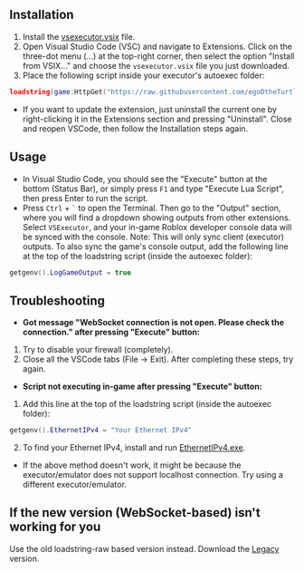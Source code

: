 ## Installation

1. Install the [vsexecutor.vsix](https://github.com/egoDtheTurtle/vsexecutor/releases) file.
2. Open Visual Studio Code (VSC) and navigate to Extensions. Click on the three-dot menu (...) at the top-right corner, then select the option "Install from VSIX..." and choose the `vsexecutor.vsix` file you just downloaded.
3. Place the following script inside your executor's autoexec folder:
```lua
loadstring(game:HttpGet("https://raw.githubusercontent.com/egoDtheTurtle/vsexecutor/main/src/lua_handler.lua"))()
```
- If you want to update the extension, just uninstall the current one by right-clicking it in the Extensions section and pressing "Uninstall". Close and reopen VSCode, then follow the Installation steps again.


## Usage

- In Visual Studio Code, you should see the "Execute" button at the bottom (Status Bar), or simply press `F1` and type "Execute Lua Script", then press Enter to run the script.
- Press `Ctrl` + `` ` `` to open the Terminal. Then go to the "Output" section, where you will find a dropdown showing outputs from other extensions. Select `VSExecutor`, and your in-game Roblox developer console data will be synced with the console. Note: This will only sync client (executor) outputs. To also sync the game's console output, add the following line at the top of the loadstring script (inside the autoexec folder):
```lua
getgenv().LogGameOutput = true
```

## Troubleshooting

- **Got message "WebSocket connection is not open. Please check the connection." after pressing "Execute" button:**
1. Try to disable your firewall (completely).
2. Close all the VSCode tabs (File -> Exit).
After completing these steps, try again.

- **Script not executing in-game after pressing "Execute" button:**
1. Add this line at the top of the loadstring script (inside the autoexec folder):
```lua
getgenv().EthernetIPv4 = "Your Ethernet IPv4"
```
2. To find your Ethernet IPv4, install and run [EthernetIPv4.exe](https://github.com/egoDtheTurtle/vsexecutor/releases).

- If the above method doesn't work, it might be because the executor/emulator does not support localhost connection. Try using a different executor/emulator.


## If the new version (WebSocket-based) isn't working for you  
Use the old loadstring-raw based version instead. Download the [Legacy](https://github.com/egoDtheTurtle/vsexecutor/releases/tag/v0.0.2) version.